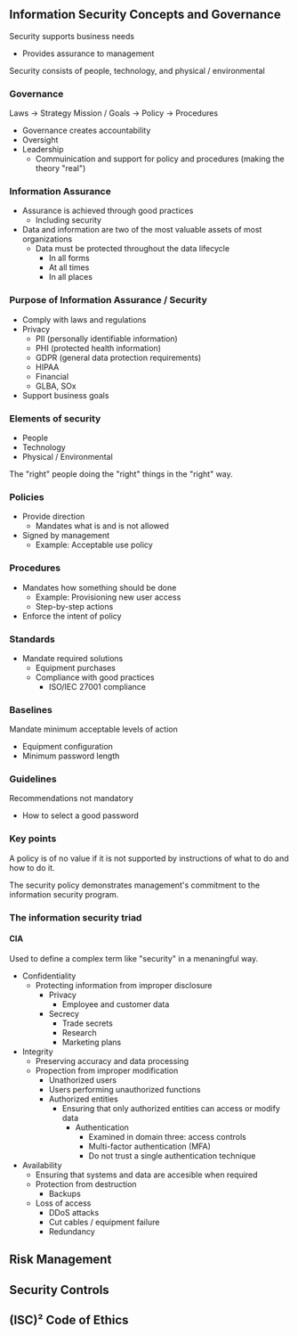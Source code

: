 ## Information Security Concepts and Governance

Security supports business needs
- Provides assurance to management

Security consists of people, technology, and physical / environmental

### Governance

Laws -> Strategy Mission / Goals -> Policy -> Procedures

- Governance creates accountability
- Oversight
- Leadership
    - Commuinication and support for policy and procedures (making the theory "real")

### Information Assurance

- Assurance is achieved through good practices
    - Including security
- Data and information are two of the most valuable assets of most organizations
    - Data must be protected throughout the data lifecycle
        - In all forms
        - At all times
        - In all places

### Purpose of Information Assurance / Security

- Comply with laws and regulations
- Privacy
    - PII (personally identifiable information)
    - PHI (protected health information)
    - GDPR (general data protection requirements)
    - HIPAA
    - Financial
    - GLBA, SOx
- Support business goals

### Elements of security

- People
- Technology
- Physical / Environmental

The "right" people doing the "right" things in the "right" way.

### Policies

- Provide direction
    - Mandates what is and is not allowed
- Signed by management
    - Example: Acceptable use policy

### Procedures

- Mandates how something should be done
    - Example: Provisioning new user access
    - Step-by-step actions
- Enforce the intent of policy

### Standards

- Mandate required solutions
    - Equipment purchases
    - Compliance with good practices
        - ISO/IEC 27001 compliance

### Baselines

Mandate minimum acceptable levels of action

- Equipment configuration
- Minimum password length

### Guidelines

Recommendations not mandatory

- How to select a good password

### Key points

A policy is of no value if it is not supported by instructions of what to do and how to do it.

The security policy demonstrates management's commitment to the information security program.

### The information security triad

#### CIA

Used to define a complex term like "security" in a menaningful way.

- Confidentiality
    - Protecting information from improper disclosure
        - Privacy
            - Employee and customer data
        - Secrecy
            - Trade secrets
            - Research
            - Marketing plans
- Integrity
    - Preserving accuracy and data processing
    - Propection from improper modification
        - Unathorized users
        - Users performing unauthorized functions
        - Authorized entities
            - Ensuring that only authorized entities can access or modify data
                - Authentication
                    - Examined in domain three: access controls
                    - Multi-factor authentication (MFA)
                    - Do not trust a single authentication technique
- Availability
    - Ensuring that systems and data are accesible when required
    - Protection from destruction
        - Backups
    - Loss of access
        - DDoS attacks
        - Cut cables / equipment failure
        - Redundancy

## Risk Management



## Security Controls



## (ISC)² Code of Ethics

